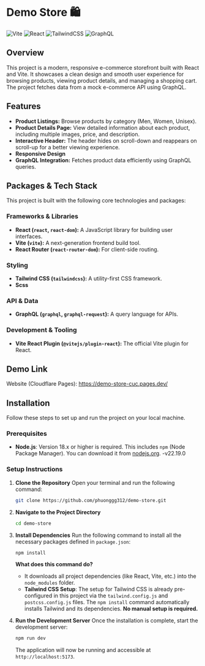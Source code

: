 # Demo Store 🛍️

![Vite](https://img.shields.io/badge/vite-%23646CFF.svg?style=for-the-badge&logo=vite&logoColor=white)
![React](https://img.shields.io/badge/react-%2320232a.svg?style=for-the-badge&logo=react&logoColor=%2361DAFB)
![TailwindCSS](https://img.shields.io/badge/tailwindcss-%2338B2AC.svg?style=for-the-badge&logo=tailwind-css&logoColor=white)
![GraphQL](https://img.shields.io/badge/-GraphQL-E10098?style=for-the-badge&logo=graphql&logoColor=white)

## Overview

This project is a modern, responsive e-commerce storefront built with React and Vite. It showcases a clean design and smooth user experience for browsing products, viewing product details, and managing a shopping cart. The project fetches data from a mock e-commerce API using GraphQL.

## Features

- **Product Listings:** Browse products by category (Men, Women, Unisex).
- **Product Details Page:** View detailed information about each product, including multiple images, price, and description.
- **Interactive Header:** The header hides on scroll-down and reappears on scroll-up for a better viewing experience.
- **Responsive Design** 
- **GraphQL Integration:** Fetches product data efficiently using GraphQL queries.

## Packages & Tech Stack

This project is built with the following core technologies and packages:

### Frameworks & Libraries
- **React (`react`, `react-dom`):** A JavaScript library for building user interfaces.
- **Vite (`vite`):** A next-generation frontend build tool.
- **React Router (`react-router-dom`):** For client-side routing.

### Styling
- **Tailwind CSS (`tailwindcss`):** A utility-first CSS framework.
- **Scss**


### API & Data
- **GraphQL (`graphql`, `graphql-request`):** A query language for APIs.

### Development & Tooling

- **Vite React Plugin (`@vitejs/plugin-react`):** The official Vite plugin for React.

## Demo Link

Website (Cloudflare Pages): https://demo-store-cuc.pages.dev/

## Installation

Follow these steps to set up and run the project on your local machine.

### Prerequisites

- **Node.js**: Version 18.x or higher is required. This includes `npm` (Node Package Manager). You can download it from [nodejs.org](https://nodejs.org/).
-v22.19.0

### Setup Instructions

1.  **Clone the Repository**
    Open your terminal and run the following command:
    ```sh
    git clone https://github.com/phuonggg312/demo-store.git
    ```

2.  **Navigate to the Project Directory**
    ```sh
    cd demo-store
    ```

3.  **Install Dependencies**
    Run the following command to install all the necessary packages defined in `package.json`:
    ```sh
    npm install
    ```
    **What does this command do?**
    - It downloads all project dependencies (like React, Vite, etc.) into the `node_modules` folder.
    - **Tailwind CSS Setup**: The setup for Tailwind CSS is already pre-configured in this project via the `tailwind.config.js` and `postcss.config.js` files. The `npm install` command automatically installs Tailwind and its dependencies. **No manual setup is required.**

4.  **Run the Development Server**
    Once the installation is complete, start the development server:
    ```sh
    npm run dev
    ```
    The application will now be running and accessible at `http://localhost:5173`.
